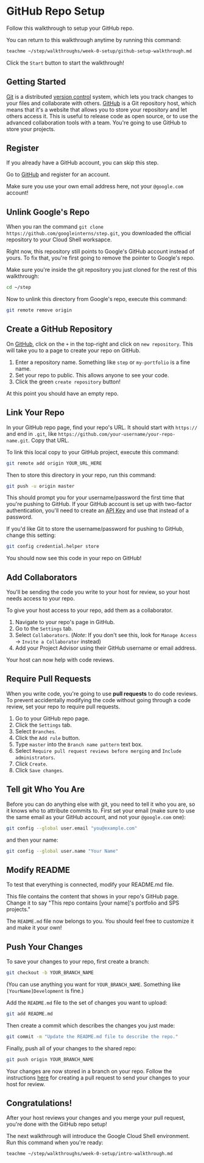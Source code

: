 # GitHub Repo Setup

Follow this walkthrough to setup your GitHub repo.

You can return to this walkthrough anytime by running this command:

```bash
teachme ~/step/walkthroughs/week-0-setup/github-setup-walkthrough.md
```

Click the `Start` button to start the walkthrough!

## Getting Started

[Git](https://git-scm.com/) is a distributed [version control](https://en.wikipedia.org/wiki/Version_control)
system, which lets you track changes to your files and collaborate with others.
[GitHub](https://github.com/) is a Git repository host, which means that it's a
website that allows you to store your repository and let others access it.
This is useful to release code as open source, or to use the advanced collaboration tools with a team.
You're going to use GitHub to store your projects.

## Register

If you already have a GitHub account, you can skip this step.

Go to [GitHub](https://github.com/) and register for an account.

Make sure you use your own email address here, not your `@google.com` account!

## Unlink Google's Repo

When you ran the command `git clone https://github.com/googleinterns/step.git`,
you downloaded the official repository to your Cloud Shell worksapce.

Right now, this repository still points to Google's GitHub account instead of yours.
To fix that, you're first going to remove the pointer to Google's repo.

Make sure you're inside the git repository you just cloned for the rest of
this walkthrough:

```bash
cd ~/step
```

Now to unlink this directory from Google's repo, execute this command:

```bash
git remote remove origin
```

## Create a GitHub Repository

On [GitHub](https://github.com/), click on the `+` in the top-right and click on
`new repository`. This will take you to a page to create your repo on GitHub.

1.  Enter a repository name. Something like `step` or
    `my-portfolio` is a fine name.
2.  Set your repo to public. This allows anyone to see your code.
3.  Click the green `create repository` button!

At this point you should have an empty repo.

## Link Your Repo

In your GitHub repo page, find your repo's URL. It should start with `https://`
and end in `.git`, like
`https://github.com/your-username/your-repo-name.git`. Copy that URL.

To link this local copy to your GitHub project, execute this command:

```bash
git remote add origin YOUR_URL_HERE
```

Then to store this directory in your repo, run this command:

```bash
git push -u origin master
```

This should prompt you for your username/password the first time that
you're pushing to GitHub. If your GitHub account is set up with two-factor
authentication, you'll need to create an [API Key](https://help.github.com/en/github/authenticating-to-github/creating-a-personal-access-token-for-the-command-line) and use that instead of a password.

If you'd like Git to store the username/password for pushing to GitHub, change this setting:

```bash
git config credential.helper store
```

You should now see this code in your repo on GitHub!

## Add Collaborators

You'll be sending the code you write to your host for review, so your host
needs access to your repo.

To give your host access to your repo, add them as a collaborator.

1.  Navigate to your repo's page in GitHub.
1.  Go to the `Settings` tab.
1.  Select `Collaborators`. (*Note*: If you don't see this,
    look for `Manage Access` -> `Invite a Collaborator` instead)
1.  Add your Project Advisor using their GitHub username or email address.

Your host can now help with code reviews.

## Require Pull Requests

When you write code, you're going to use **pull requests** to do code reviews.
To prevent accidentally modifying the code without going through a code review,
set your repo to require pull requests.

1.  Go to your GitHub repo page.
2.  Click the `Settings` tab.
3.  Select `Branches`.
4.  Click the `Add rule` button.
5.  Type `master` into the `Branch name pattern` text box.
6.  Select `Require pull request reviews before merging` and `Include
    administrators`.
7.  Click `Create`.
8.  Click `Save changes`.

## Tell git Who You Are

Before you can do anything else with git, you need to tell it who you are, so
it knows who to attribute commits to. First set your email (make sure to use
the same email as your GitHub account, and not your `@google.com` one):

```bash
git config --global user.email "you@example.com"
```

and then your name:

```bash
git config --global user.name "Your Name"
```

## Modify README

To test that everything is connected, modify your
<walkthrough-editor-open-file filePath="step/README.md">README.md</walkthrough-editor-open-file>
file.

This file contains the content that shows in your repo's GitHub page.
Change it to say "This repo contains [your name]'s portfolio and
SPS projects."

The `README.md` file now belongs to you. You should feel free to customize it
and make it your own!

## Push Your Changes

To save your changes to your repo, first create a branch:

```bash
git checkout -b YOUR_BRANCH_NAME
```

(You can use anything you want for `YOUR_BRANCH_NAME`. Something like
`[YourName]Development` is fine.)

Add the `README.md` file to the set of changes you want to upload:

```bash
git add README.md
```

Then create a commit which describes the changes you just made:

```bash
git commit -m "Update the README.md file to describe the repo."
```

Finally, push all of your changes to the shared repo:

```bash
git push origin YOUR_BRANCH_NAME
```

Your changes are now stored in a branch on your repo. Follow the instructions
[here](https://help.github.com/en/github/collaborating-with-issues-and-pull-requests/creating-a-pull-request)
for creating a pull request to send your changes to your host for review.

## Congratulations!

<walkthrough-conclusion-trophy></walkthrough-conclusion-trophy>

After your host reviews your changes and you merge your pull request, you're
done with the GitHub repo setup!

The next walkthrough will introduce the Google Cloud Shell environment. Run this
command when you're ready:

```bash
teachme ~/step/walkthroughs/week-0-setup/intro-walkthrough.md
```
